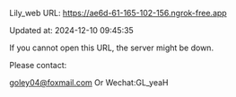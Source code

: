 Lily_web URL: https://ae6d-61-165-102-156.ngrok-free.app

Updated at: 2024-12-10 09:45:35

If you cannot open this URL, the server might be down.

Please contact: 

goley04@foxmail.com Or Wechat:GL_yeaH